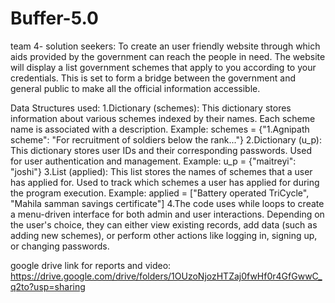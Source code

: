 # Buffer-5.0
team 4- solution seekers: 
To create an user friendly website through which aids provided by the government can reach the people in need. The website will display a list government schemes that apply to you according to your credentials. This is set to form a bridge between the government and general public to make all the official information accessible.

Data Structures used:
1.Dictionary (schemes):
This dictionary stores information about various schemes indexed by their names.
Each scheme name is associated with a description.
Example: schemes = {"1.Agnipath scheme": "For recruitment of soldiers below the rank..."}
2.Dictionary (u_p):
This dictionary stores user IDs and their corresponding passwords.
Used for user authentication and management.
Example: u_p = {"maitreyi": "joshi"}
3.List (applied):
This list stores the names of schemes that a user has applied for.
Used to track which schemes a user has applied for during the program execution.
Example: applied = ["Battery operated TriCycle", "Mahila samman savings certificate"]
4.The code uses while loops to create a menu-driven interface for both admin and user interactions. Depending on the user's choice, they can either view existing records, add data (such as adding new schemes), or perform other actions like logging in, signing up, or changing passwords.

google drive link for reports and video:
https://drive.google.com/drive/folders/1OUzoNjozHTZaj0fwHf0r4GfGwwC_q2to?usp=sharing
